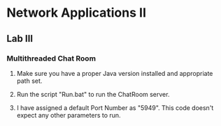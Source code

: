 # Network Applications II
## Lab III
### Multithreaded Chat Room

  1. Make sure you have a proper Java version installed and appropriate path set.

  2. Run the script "Run.bat" to run the ChatRoom server.

  3. I have assigned a default Port Number as "5949". This code doesn't expect any other parameters to run.

  
